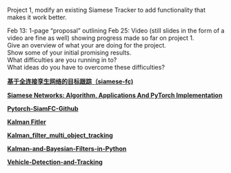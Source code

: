Project 1, modify an existing Siamese Tracker to add functionality that makes it work better.  

Feb 13: 1-page “proposal” outlining 
Feb 25: Video (still slides in the form of a video are fine as well) showing progress made so far on project 1.   
Give an overview of what your are doing for the project.  
Show some of your initial promising results.  
What difficulties are you running in to?  
What ideas do you have to overcome these difficulties?

[__基于全连接孪生网络的目标跟踪（siamese-fc)__](https://blog.csdn.net/autocyz/article/details/53216786)  

[__Siamese Networks: Algorithm, Applications And PyTorch Implementation__](https://becominghuman.ai/siamese-networks-algorithm-applications-and-pytorch-implementation-4ffa3304c18)

[__Pytorch-SiamFC-Github__](https://github.com/rafellerc/Pytorch-SiamFC)  

[__Kalman Fitler__](https://github.com/zkzk5214/CV_Proj/blob/master/Proj1/zhou2019.pdf)

[__Kalman_filter_multi_object_tracking__](https://github.com/srianant/kalman_filter_multi_object_tracking)  

[__Kalman-and-Bayesian-Filters-in-Python__](https://github.com/rlabbe/Kalman-and-Bayesian-Filters-in-Python)  

[__Vehicle-Detection-and-Tracking__](https://github.com/kcg2015/Vehicle-Detection-and-Tracking)  

